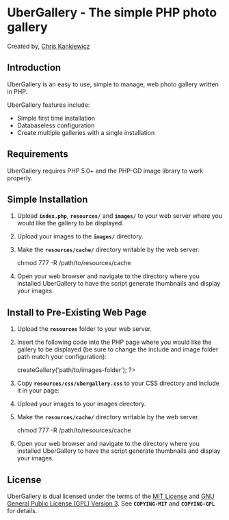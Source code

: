 UberGallery - The simple PHP photo gallery
==========================================
Created by, [Chris Kankiewicz](http://www.chriskankiewicz.com)


Introduction
------------
UberGallery is an easy to use, simple to manage, web photo gallery written in PHP.

UberGallery features include:

* Simple first time installation
* Databaseless configuration
* Create multiple galleries with a single installation


Requirements
------------
UberGallery requires PHP 5.0+ and the PHP-GD image library to work properly.


Simple Installation
-------------------
1. Upload **`index.php`**, **`resources/`** and **`images/`** to your web server where you would like the gallery to be displayed.
2. Upload your images to the **`images/`** directory.
3. Make the **`resources/cache/`** directory writable by the web server:
    
    chmod 777 -R /path/to/resources/cache
    
4. Open your web browser and navigate to the directory where you installed UberGallery to have the script generate thumbnails and display your images.


Install to Pre-Existing Web Page
--------------------------------
1. Upload the **`resources`** folder to your web server.
2. Insert the following code into the PHP page where you would like the gallery to be displayed (be sure to change the include and image folder path match your configuration):
    
    <?php include_once('path/to/resources/UberGallery.php'); $gallery = UberGallery::init()->createGallery('path/to/images-folder'); ?>
    
3. Copy **`resources/css/ubergallery.css`** to your CSS directory and include it in your page:
    
    <link rel="stylesheet" type="text/css" href="path/to/styles/ubergallery.css" />
    
4. Upload your images to your images directory.
5. Make the **`resources/cache/`** directory writable by the web server.
    
    chmod 777 -R /path/to/resources/cache
    
6. Open your web browser and navigate to the directory where you installed UberGallery to have the script generate thumbnails and display your images.


License
-------
UberGallery is dual licensed under the terms of the [MIT License](http://www.opensource.org/licenses/mit-license.php) and [GNU General Public License (GPL) Version 3](http://www.gnu.org/licenses/gpl.txt). See **`COPYING-MIT`** and **`COPYING-GPL`** for details.
